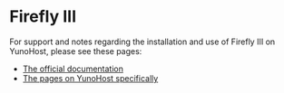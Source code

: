 # Firefly III

For support and notes regarding the installation and use of Firefly III on YunoHost, please see these pages:

* [The official documentation](http://firefly-iii.readthedocs.io/en/latest/)
* [The pages on YunoHost specifically](http://firefly-iii.readthedocs.io/en/latest/installation/yunohost.html)
